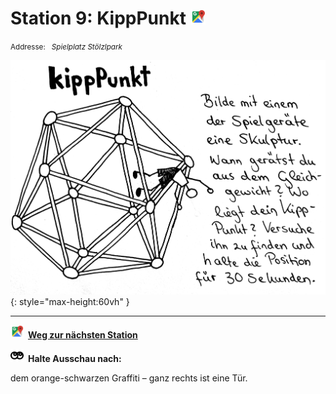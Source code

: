# Station 9: KippPunkt  <a href="https://www.google.com/maps/dir/?api=1&travelmode=walking&destination=47.8031593,13.0203848"><img src="https://github.com/kipppunkte/kipppunkte/raw/gh-pages/assets/google-maps.svg" width="24" height="24"></a>

<small>Addresse:<em style="margin-left: 10px">Spielplatz Stölzlpark</em></small>



![Image title](assets/9_Spiel-Station_KippPunkt.png){: style="max-height:60vh" }





____

<a href="https://www.google.com/maps/dir/?api=1&travelmode=walking&destination=47.8035138,13.0202298"><img src="https://github.com/kipppunkte/kipppunkte/raw/gh-pages/assets/google-maps.svg" style="height: 1.5em;margin-right: 0.5em"></a>**[Weg zur nächsten Station](https://www.google.com/maps/dir/?api=1&travelmode=walking&destination=47.8035138,13.0202298)**



<img src="https://github.com/kipppunkte/kipppunkte/raw/gh-pages/assets/eyes.svg" style="height: 1.5em;background: white;margin-right: 0.5em">**Halte Ausschau nach:**

dem orange-schwarzen Graffiti – ganz rechts ist eine Tür.